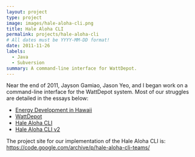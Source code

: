 ```yaml
---
layout: project
type: project
image: images/hale-aloha-cli.png
title: Hale Aloha CLI
permalink: projects/hale-aloha-cli
# All dates must be YYYY-MM-DD format!
date: 2011-11-26
labels:
  - Java
  - Subversion
summary: A command-line interface for WattDepot.
---
```


Near the end of 2011, Jayson Gamiao, Jason Yeo, and I began work on a command-line interface for the WattDepot system.  Most of our struggles are detailed in the essays below:

* [Energy Development in Hawaii](https://bsogata.github.io/essays/energy-development-in-hawaii.html)
* [WattDepot](https://bsogata.github.io/essays/wattdepot.html)
* [Hale Aloha CLI](https://bsogata.github.io/essays/hale-aloha-cli.html)
* [Hale Aloha CLI v2](https://bsogata.github.io/essays/hale-aloha-cli-v2.html)

The project site for our implementation of the Hale Aloha CLI is:
https://code.google.com/archive/p/hale-aloha-cli-teams/